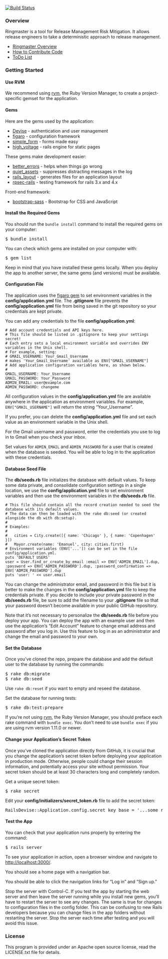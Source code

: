 [![Build Status](https://travis-ci.org/DamageStudios/ringmaster.png?branch=master)](https://travis-ci.org/DamageStudios/ringmaster)

### Overview
Ringmaster is a tool for Release Management Risk Mitigation. It allows release engineers to take a deterministic approach to release management.
* [Ringmaster Overview](https://github.com/DamageStudios/ringmaster/blob/master/docs/Overview.md)
* [How to Contribute Code](https://github.com/DamageStudios/ringmaster/blob/master/docs/Contributing_Code.md)
* [ToDo List](https://github.com/DamageStudios/ringmaster/blob/master/docs/ToDo.md)

### Getting Started

#### Use RVM
We recommend using [rvm](https://rvm.io), the Ruby Version Manager, to create a project-specific gemset for the application.

#### Gems
Here are the gems used by the application: 
* [Devise](http://github.com/plataformatec/devise) - authentication and user management
* [figaro](https://github.com/laserlemon/figaro) - configuration framework
* [simple_form](http://simple-form.plataformatec.com.br/) - forms made easy
* [high_voltage](https://github.com/thoughtbot/high_voltage) - rails engine for static pages

These gems make development easier:
* [better_errors](https://github.com/charliesome/better_errors) - helps when things go wrong
* [quiet_assets](https://github.com/evrone/quiet_assets) - suppresses distracting messages in the log
* [rails_layout](https://github.com/RailsApps/rails_layout) - generates files for an application layout
* [rpsec-rails](https://github.com/rspec/rspec-rails) - testing framework for rails 3.x and 4.x

Front-end framework:
* [bootstrap-sass](https://github.com/thomas-mcdonald/bootstrap-sass) - Bootstrap for CSS and JavaScript

#### Install the Required Gems
You should run the `bundle install` command to install the required gems on your computer:

<pre>
$ bundle install
</pre>

You can check which gems are installed on your computer with:

<pre>
$ gem list
</pre>

Keep in mind that you have installed these gems locally. When you deploy the app to another server, the same gems (and versions) must be available.

#### Configuration File
The application uses the [figaro gem](https://github.com/laserlemon/figaro)  to set environment variables in the __config/application.yml__ file. The __.gitignore__ file prevents the __config/application.yml__ file from being saved in the git repository so your credentials are kept private. 

You can add any credentials to the file __config/application.yml__:

```
# Add account credentials and API keys here.
# This file should be listed in .gitignore to keep your settings secret!
# Each entry sets a local environment variable and overrides ENV variables in the Unix shell.
# For example, setting:
# GMAIL_USERNAME: Your_Gmail_Username
# makes 'Your_Gmail_Username' available as ENV["GMAIL_USERNAME"]
# Add application configuration variables here, as shown below.
#
GMAIL_USERNAME: Your_Username
GMAIL_PASSWORD: Your_Password
ADMIN_EMAIL: user@example.com
ADMIN_PASSWORD: changeme
```

All configuration values in the __config/application.yml__ file are available anywhere in the application as environment variables. For example, `ENV["GMAIL_USERNAME"]` will return the string “Your_Username”.

If you prefer, you can delete the __config/application.yml__ file and set each value as an environment variable in the Unix shell.

For the Gmail username and password, enter the credentials you use to log in to Gmail when you check your inbox. 

Set values for `ADMIN_EMAIL` and `ADMIN_PASSWORD` for a user that is created when the database is seeded. You will be able to log in to the application with these credentials.

#### Database Seed File
The __db/seeds.rb__ file initializes the database with default values. To keep some data private, and consolidate configuration settings in a single location, we use the __config/application.yml__ file to set environment variables and then use the environment variables in the __db/seeds.rb__ file.

```
# This file should contain all the record creation needed to seed the database with its default values.
# The data can then be loaded with the rake db:seed (or created alongside the db with db:setup).
#
# Examples:
#
#   cities = City.create([{ name: 'Chicago' }, { name: 'Copenhagen' }])
#   Mayor.create(name: 'Emanuel', city: cities.first)
# Environment variables (ENV['...']) can be set in the file config/application.yml.
puts 'DEFAULT USERS'
user = User.find_or_create_by_email :email => ENV['ADMIN_EMAIL'].dup, :password => ENV['ADMIN_PASSWORD'].dup, :password_confirmation => ENV['ADMIN_PASSWORD'].dup
puts 'user: ' << user.email
```

You can change the administrator email, and password in this file but it is better to make the changes in the __config/application.yml__ file to keep the credentials private. If you decide to include your private password in the __db/seeds.rb__ file, be sure to add the filename to your __.gitignore__ file so that your password doesn’t become available in your public GitHub repository.

Note that it’s not necessary to personalize the __db/seeds.rb__ file before you deploy your app. You can deploy the app with an example user and then use the application’s “Edit Account” feature to change email address and password after you log in. Use this feature to log in as an administrator and change the email and password to your own.

#### Set the Database
Once you’ve cloned the repo, prepare the database and add the default user to the database by running the commands:

<pre>
$ rake db:migrate
$ rake db:seed
</pre>

Use `rake db:reset` if you want to empty and reseed the database.

Set the database for running tests:

<pre>
$ rake db:test:prepare
</pre>

If you’re not using [rvm](https://rvm.io), the Ruby Version Manager, you should preface each rake command with `bundle exec`. You don’t need to use `bundle exec` if you are using rvm version 1.11.0 or newer.

#### Change your Application’s Secret Token

Once you’ve cloned the application directly from GitHub, it is crucial that you change the application’s secret token before deploying your application in production mode. Otherwise, people could change their session information, and potentially access your site without permission. Your secret token should be at least 30 characters long and completely random.

Get a unique secret token:

<pre>
$ rake secret
</pre>

Edit your __config/initializers/secret_token.rb__ file to add the secret token:

<pre>
RailsDevise::Application.config.secret_key_base = '...some really long, random string...'
</pre>

#### Test the App
You can check that your application runs properly by entering the command:

<pre>
$ rails server
</pre>

To see your application in action, open a browser window and navigate to [http://localhost:3000/](http://localhost:3000/).

You should see a home page with a navigation bar.

You should be able to click the navigation links for “Log in” and “Sign up.”

Stop the server with Control-C. If you test the app by starting the web server and then leave the server running while you install new gems, you’ll have to restart the server to see any changes. The same is true for changes to configuration files in the config folder. This can be confusing to new Rails developers because you can change files in the app folders without restarting the server. Stop the server each time after testing and you will avoid this issue.

### License
This program is provided under an Apache open source license, read the LICENSE.txt file for details.
